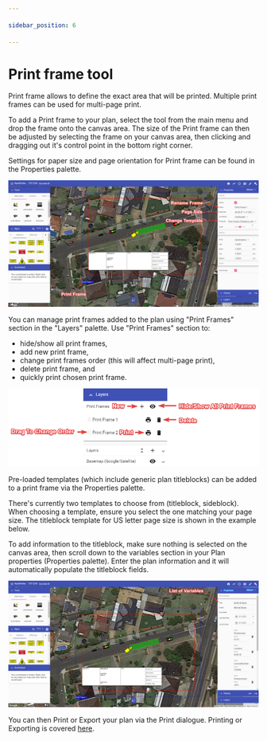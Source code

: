 ```yaml
---

sidebar_position: 6

---
```

# Print frame tool

Print frame allows to define the exact area that will be printed. Multiple print frames can be used for multi-page print.

To add a Print frame to your plan, select the tool from the main menu and drop the frame onto the canvas area. The size of the Print frame can then be adjusted by selecting the frame on your canvas area, then clicking and dragging out it's control point in the bottom right corner.

Settings for paper size and page orientation for Print frame can be found in the Properties palette.

![Print Frame](./Assets/Print_Frame.png)

You can manage print frames added to the plan using "Print Frames" section in the "Layers" palette.
Use "Print Frames" section to:

- hide/show all print frames,
- add new print frame,
- change print frames order (this will affect multi-page print),
- delete print frame, and
- quickly print chosen print frame.

![Print Frames in Layers Palette](./Assets/Print_Frames_In_Layers_Palette.png)

Pre-loaded templates (which include generic plan titleblocks) can be added to a print frame via the Properties palette.

There's currently two templates to choose from (titleblock, sideblock). When choosing a template, ensure you select the one matching your page size. The titleblock template for US letter page size is shown in the example below.

To add information to the titleblock, make sure nothing is selected on the canvas area, then scroll down to the variables section in your Plan properties (Properties palette). Enter the plan information and it will automatically populate the titleblock fields.

![Plan Variables](./Assets/Plan_Variables.png)

You can then Print or Export your plan via the Print dialogue. Printing or Exporting is covered [here](/docs/rapid-online/9.%20Printing%20and%20Exporting/#printing-dialogue).

